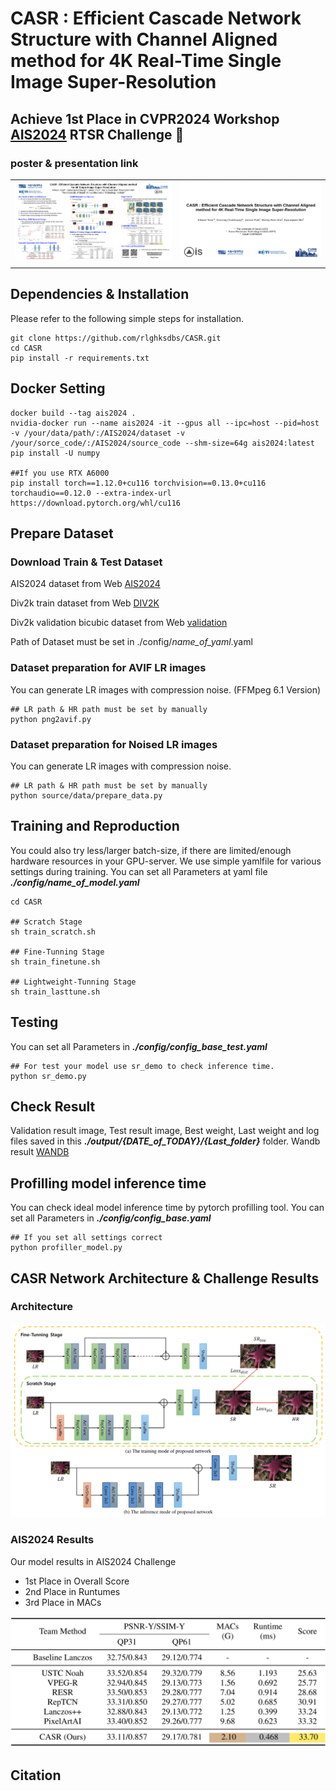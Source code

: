 # CASR : Efficient Cascade Network Structure with Channel Aligned method for 4K Real-Time Single Image Super-Resolution

## Achieve 1st Place in CVPR2024 Workshop [AIS2024](https://ai4streaming-workshop.github.io/) RTSR Challenge 🎉
### poster & presentation link
|  |  |
|       :---       |     :---:     |
| <a href="https://drive.google.com/file/d/1VT82c9WSLT6abWeX-eACAgRAtRWBisLk/view?usp=sharing"><img src="images/CASR_poster.png" width="300" border="0"></a> | <a href="https://drive.google.com/file/d/1XQzTyc29k3zA7sTNjZvcUNlwWIHY8ETE/view?usp=drive_link"><img src="images/CASR_ppt.png" width="270" border="0"></a> |
| | |


## Dependencies & Installation

Please refer to the following simple steps for installation.

```
git clone https://github.com/rlghksdbs/CASR.git
cd CASR
pip install -r requirements.txt
```

## Docker Setting
```
docker build --tag ais2024 .
nvidia-docker run --name ais2024 -it --gpus all --ipc=host --pid=host -v /your/data/path/:/AIS2024/dataset -v /your/sorce_code/:/AIS2024/source_code --shm-size=64g ais2024:latest
pip install -U numpy

##If you use RTX A6000
pip install torch==1.12.0+cu116 torchvision==0.13.0+cu116 torchaudio==0.12.0 --extra-index-url https://download.pytorch.org/whl/cu116
```

## Prepare Dataset

### Download Train & Test Dataset
AIS2024 dataset from Web [AIS2024](https://drive.google.com/drive/folders/1mD9bNoZDywvobOk1XrZupYKACF_nKN5t?usp=drive_link)

Div2k train dataset from Web [DIV2K](https://drive.google.com/drive/folders/1GKGXR9vwLHc8Lbuaw9SRQOyYqpM578df?usp=drive_link)

Div2k validation bicubic dataset from Web [validation](https://drive.google.com/drive/folders/1_aVOZLJ5jjRxg9sBrUrR-X87jFkdV2eD?usp=drive_link)

Path of Dataset must be set in ./config/*name_of_yaml*.yaml

### Dataset preparation for AVIF LR images
You can generate LR images with compression noise. (FFMpeg 6.1 Version)
```
## LR path & HR path must be set by manually
python png2avif.py 
```

### Dataset preparation for Noised LR images
You can generate LR images with compression noise.
```
## LR path & HR path must be set by manually
python source/data/prepare_data.py 
```

## Training and Reproduction
You could also try less/larger batch-size, if there are limited/enough hardware resources in your GPU-server.
We use simple yamlfile for various settings during training. 
You can set all Parameters at yaml file ***./config/name_of_model.yaml***
```
cd CASR

## Scratch Stage
sh train_scratch.sh

## Fine-Tunning Stage
sh train_finetune.sh

## Lightweight-Tunning Stage
sh train_lasttune.sh
```
## Testing
You can set all Parameters in ***./config/config_base_test.yaml***

```
## For test your model use sr_demo to check inference time.
python sr_demo.py
```

## Check Result
Validation result image, Test result image, Best weight, Last weight and log files saved in this ***./output/{DATE_of_TODAY}/{Last_folder}*** folder.
Wandb result [WANDB](https://wandb.ai/iilab/ECCV_MAI2020_SR)

## Profilling model inference time
You can check ideal model inference time by pytorch profilling tool. You can set all Parameters in ***./config/config_base.yaml***
```
## If you set all settings correct
python profiller_model.py
```

## CASR Network Architecture & Challenge Results

### Architecture
<img src="images/CASR_network.png">

### AIS2024 Results
Our model results in AIS2024 Challenge
- 1st Place in Overall Score
- 2nd Place in Runtumes
- 3rd Place in MACs

<img src="images/challenge_report.png">


## Citation
